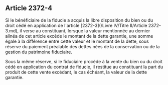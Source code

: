 Article 2372-4
----
Si le bénéficiaire de la fiducie a acquis la libre disposition du bien ou du
droit cédé en application de l'article [2372-3](/Livre IV/Titre II/Article 2372-3.md), il verse au constituant, lorsque
la valeur mentionnée au dernier alinéa de cet article excède le montant de la
dette garantie, une somme égale à la différence entre cette valeur et le montant
de la dette, sous réserve du paiement préalable des dettes nées de la
conservation ou de la gestion du patrimoine fiduciaire.

Sous la même réserve, si le fiduciaire procède à la vente du bien ou du droit
cédé en application du contrat de fiducie, il restitue au constituant la part du
produit de cette vente excédant, le cas échéant, la valeur de la dette garantie.
